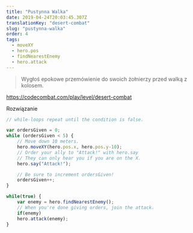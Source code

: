 ```yaml
---
title: "Pustynna Walka"
date: 2019-04-24T20:03:45.307Z
translationKey: "desert-combat"
slug: "pustynna-walka"
order: 4
tags:
  - moveXY
  - hero.pos
  - findNearestEnemy
  - hero.attack
---
```


> Wygłoś epokowe przemówienie do swoich żołnierzy przed walką z kolosem.

https://codecombat.com/play/level/desert-combat

Rozwiązanie

```javascript
// while-loops repeat until the condition is false.

var ordersGiven = 0;
while (ordersGiven < 5) {
    // Move down 10 meters.
    hero.moveXY(hero.pos.x, hero.pos.y-10);    
    // Order your ally to "Attack!" with hero.say
    // They can only hear you if you are on the X.
    hero.say("Attack!");

    // Be sure to increment ordersGiven!
    ordersGiven++;    
}

while(true) {
    var enemy = hero.findNearestEnemy();
    // When you're done giving orders, join the attack.
    if(enemy)
    hero.attack(enemy);
}

```


